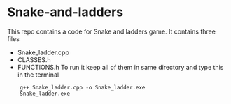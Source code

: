 # Snake-and-ladders
This repo contains a code for Snake and ladders game.
It contains three files
+ Snake_ladder.cpp
+ CLASSES.h
+ FUNCTIONS.h
To run it keep all of them in same directory and type this in  the terminal
```
    g++ Snake_ladder.cpp -o Snake_ladder.exe
    Snake_ladder.exe
```

